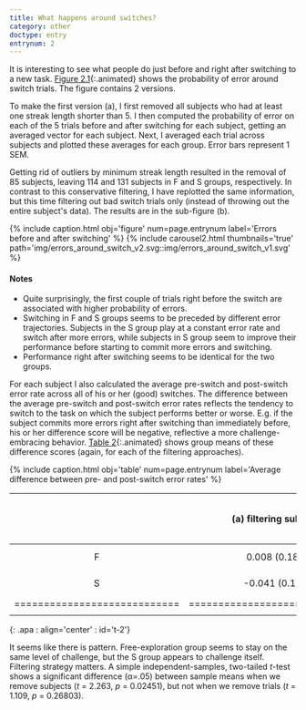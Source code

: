 ```yaml
---
title: What happens around switches?
category: other
doctype: entry
entrynum: 2
---
```


It is interesting to see what people do just before and right after switching to a new task. [Figure 2.1](#f-2-1){:.animated} shows the probability of error around switch trials. The figure contains 2 versions. 

To make the first version (a), I first removed all subjects who had at least one streak length shorter than 5. I then computed the probability of error on each of the 5 trials before and after switching for each subject, getting an averaged vector for each subject. Next, I averaged each trial across subjects and plotted these averages for each group. Error bars represent 1 SEM.

Getting rid of outliers by minimum streak length resulted in the removal of 85 subjects, leaving 114 and 131 subjects in F and S groups, respectively. In contrast to this conservative filtering, I have replotted the same information, but this time filtering out bad switch trials only (instead of throwing out the entire subject's data). The results are in the sub-figure (b).

{% include caption.html 
    obj='figure' 
    num=page.entrynum 
    label='Errors before and after switching' %}
{% include carousel2.html thumbnails='true' path='img/errors_around_switch_v2.svg::img/errors_around_switch_v1.svg' %}

#### Notes
- Quite surprisingly, the first couple of trials right before the switch are associated with higher probability of errors.
- Switching in F and S groups seems to be preceded by different error trajectories. Subjects in the S group play at a constant error rate and switch after more errors, while subjects in S group seem to improve their performance before starting to commit more errors and switching.
- Performance right after switching seems to be identical for the two groups.

For each subject I also calculated the average pre-switch and post-switch error rate across all of his or her (good) switches. The difference between the average pre-switch and post-switch error rates reflects the tendency to switch to the task on which the subject performs better or worse. E.g. if the subject commits more errors right after switching than immediately before, his or her difference score will be negative, reflective a more challenge-embracing behavior. [Table 2](#f-2){:.animated} shows group means of these difference scores (again, for each of the filtering approaches).

{% include caption.html 
    obj='table'
    num=page.entrynum 
    label='Average difference between pre- and post-switch error rates' %}
    
|   | (a) filtering subjects | (b) filtering switch trials  |
|:-:|:----------------------:|:----------------------------:|
| F |      0.008 (0.183)     |          -0.01 (0.187)       |
| S |     -0.041 (0.155)     |         -0.033 (0.164)       |
|============================|==============================|
|                            |                              |
{: .apa : align='center' : id='t-2'}

It seems like there is pattern. Free-exploration group seems to stay on the same level of challenge, but the S group appears to challenge itself. Filtering strategy matters. A simple independent-samples, two-tailed *t*-test shows a significant difference (&#945;=.05) between sample means when we remove subjects (*t* = 2.263, *p* = 0.02451), but not when we remove trials (*t* = 1.109, *p* = 0.26803).

